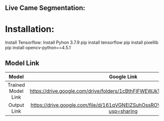 ## Live Came Segmentation:
# Installation:
Install Tensorflow:
Install  Pyhon 3.7.9
pip install tensorflow
pip install pixellib 
pip install opencv-python==4.5.1

## Model Link

|Model |Google Link|
|:---:|:---:|
|Trained Model Link|https://drive.google.com/drive/folders/1cBthFIFWEWJkTs2ALvkRzYUrgSSUYeV2|
|Output Link|https://drive.google.com/file/d/161qVGNEIZSuhOssROYBVO_ypaI8J-mzJ/view?usp=sharing|

